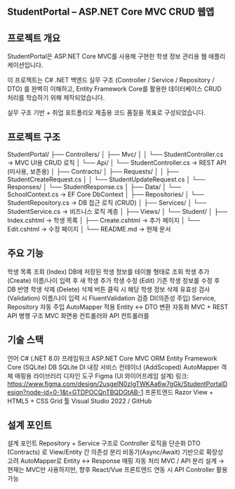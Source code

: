 ## StudentPortal – ASP.NET Core MVC CRUD 웹앱

## 프로젝트 개요

StudentPortal은 ASP.NET Core MVC를 사용해 구현한 학생 정보 관리용 웹 애플리케이션입니다.

이 프로젝트는 C# .NET 백엔드 실무 구조 (Controller / Service / Repository / DTO) 를 완벽히 이해하고,
Entity Framework Core를 활용한 데이터베이스 CRUD 처리를 학습하기 위해 제작되었습니다.

실무 구조 기반 + 취업 포트폴리오 제출용 코드 품질을 목표로 구성되었습니다.


## 프로젝트 구조

StudentPortal/
├── Controllers/
│   ├── Mvc/
│   │   └── StudentController.cs       → MVC UI용 CRUD 로직
│   └── Api/
│       └── StudentController.cs       → REST API (미사용, 보존용)
│
├── Contracts/
│   ├── Requests/
│   │   ├── StudentCreateRequest.cs
│   │   └── StudentUpdateRequest.cs
│   └── Responses/
│       └── StudentResponse.cs
│
├── Data/
│   └── SchoolContext.cs               → EF Core DbContext
│
├── Repositories/
│   └── StudentRepository.cs           → DB 접근 로직 (CRUD)
│
├── Services/
│   └── StudentService.cs              → 비즈니스 로직 계층
│
├── Views/
│   └── Student/
│       ├── Index.cshtml               → 학생 목록
│       ├── Create.cshtml              → 추가 페이지
│       └── Edit.cshtml                → 수정 페이지
│
└── README.md                          → 현재 문서

## 주요 기능

학생 목록 조회 (Index)	DB에 저장된 학생 정보를 테이블 형태로 조회
학생 추가 (Create)	이름/나이 입력 후 새 학생 추가
학생 수정 (Edit)	기존 학생 정보를 수정 후 DB 반영
학생 삭제 (Delete)	삭제 버튼 클릭 시 해당 학생 정보 삭제
유효성 검사 (Validation)	이름/나이 입력 시 FluentValidation 검증
DI(의존성 주입)	Service, Repository 자동 주입
AutoMapper 적용	Entity ↔ DTO 변환 자동화
MVC + REST API 병행 구조	MVC 화면용 컨트롤러와 API 컨트롤러를

## 기술 스택

언어	       C# (.NET 8.0)
프레임워크  	 ASP.NET Core MVC
ORM	         Entity Framework Core (SQLite)
DB	         SQLite
DI	         내장 서비스 컨테이너 (AddScoped)
AutoMapper	 객체 매핑용 라이브러리
디자인 도구   Figma (UI 와이어프레임 설계) 링크: https://www.figma.com/design/2usgeIN0zIgTWKAa6w7gGk/StudentPortalDesign?node-id=0-1&t=GTDPOCQnTBQDGtAB-1
프론트엔드    Razor View + HTML5 + CSS Grid
툴	Visual   Studio 2022 / GitHub

## 설계 포인트

설계 포인트
Repository + Service 구조로 Controller 로직을 단순화
DTO (Contracts) 로 View/Entity 간 의존성 분리
비동기(Async/Await) 기반으로 확장성 고려
AutoMapper로 Entity ↔ Response 매핑 자동 처리
MVC / API 분리 설계
→ 현재는 MVC만 사용하지만,
향후 React/Vue 프론트엔드 연동 시 API Controller 활용 가능
